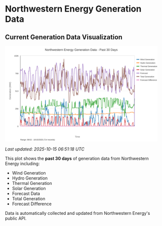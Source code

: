 # Northwestern Energy Generation Data

## Current Generation Data Visualization

![Northwestern Energy Generation Data](images/nwe_generation_plot.svg)

*Last updated: 2025-10-15 06:51:18 UTC*

This plot shows the **past 30 days** of generation data from Northwestern Energy including:
- Wind Generation
- Hydro Generation  
- Thermal Generation
- Solar Generation
- Forecast Data
- Total Generation
- Forecast Difference

Data is automatically collected and updated from Northwestern Energy's public API.

